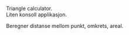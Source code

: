 Triangle calculator.<br/>
Liten konsoll applikasjon.

Beregner distanse mellom punkt, omkrets, areal.
